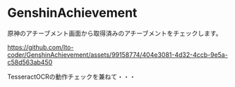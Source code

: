 # GenshinAchievement

原神のアチーブメント画面から取得済みのアチーブメントをチェックします。

https://github.com/Ito-coder/GenshinAchievement/assets/99158774/404e3081-4d32-4ccb-9e5a-c58d563ab450


TesseractOCRの動作チェックを兼ねて・・・
